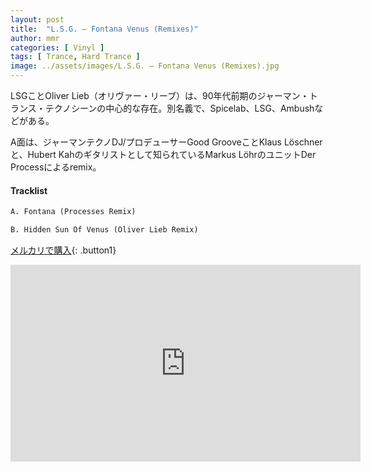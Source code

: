 ```yaml
---
layout: post
title:  "L.S.G. – Fontana Venus (Remixes)"
author: mmr
categories: [ Vinyl ]
tags: [ Trance, Hard Trance ]
image: ../assets/images/L.S.G. – Fontana Venus (Remixes).jpg
---
```


LSGことOliver Lieb（オリヴァー・リーブ）は、90年代前期のジャーマン・トランス・テクノシーンの中心的な存在。別名義で、Spicelab、LSG、Ambushなどがある。

A面は、ジャーマンテクノDJ/プロデューサーGood GrooveことKlaus Löschnerと、Hubert Kahのギタリストとして知られているMarkus LöhrのユニットDer Processによるremix。

#### Tracklist
```md
A. Fontana (Processes Remix)

B. Hidden Sun Of Venus (Oliver Lieb Remix)
```

[メルカリで購入](https://jp.mercari.com/item/m50179275241?afid=6142608987){: .button1}

<iframe width="560" height="315" src="https://www.youtube.com/embed/4PgL9BU38vc?si=qUnCowN32TXlfFVF" title="YouTube video player" frameborder="0" allow="accelerometer; autoplay; clipboard-write; encrypted-media; gyroscope; picture-in-picture; web-share" referrerpolicy="strict-origin-when-cross-origin" allowfullscreen></iframe>